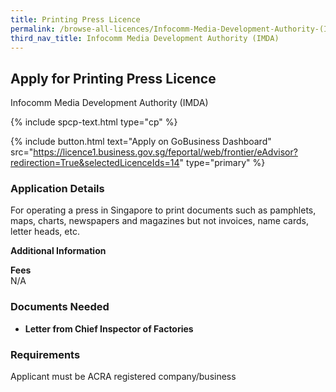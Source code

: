 ```yaml
---
title: Printing Press Licence
permalink: /browse-all-licences/Infocomm-Media-Development-Authority-(IMDA)/Printing-Press-Licence
third_nav_title: Infocomm Media Development Authority (IMDA)
---
```


## Apply for Printing Press Licence

Infocomm Media Development Authority (IMDA)

{% include spcp-text.html type="cp" %}

{% include button.html text="Apply on GoBusiness Dashboard" src="https://licence1.business.gov.sg/feportal/web/frontier/eAdvisor?redirection=True&selectedLicenceIds=14" type="primary" %}

### Application Details

<p>For operating a press in Singapore to print documents such as pamphlets, maps, charts, newspapers and magazines but not invoices, name cards, letter heads, etc.</p>

**Additional Information**

<p><strong>Fees</strong><br />N/A</p>

### Documents Needed

<ul>
 <li><strong>Letter from Chief Inspector of Factories</strong></li>
 </ul>

### Requirements

Applicant must be ACRA registered company/business

